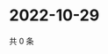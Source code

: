 # 2022-10-29

共 0 条

<!-- BEGIN WEIBO -->
<!-- 最后更新时间 Sat Oct 29 2022 03:01:02 GMT+0800 (China Standard Time) -->

<!-- END WEIBO -->
